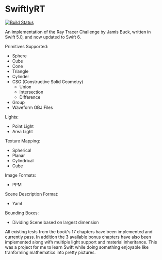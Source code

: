 # SwiftlyRT

[![Build Status](https://app.bitrise.io/app/1477f450-ea5a-41b2-be5c-f61ca747bc82/status.svg?token=v9_ZskgX9STRqurxWqBjQg&branch=master)](https://app.bitrise.io/app/1477f450-ea5a-41b2-be5c-f61ca747bc82)

An implementation of the Ray Tracer Challenge by Jamis Buck, written in Swift 5.0, and now updated to Swift 6.

Primitives Supported:
* Sphere
* Cube
* Cone
* Triangle
* Cylinder
* CSG (Constructive Solid Geometry)
  * Union
  * Intersection
  * Difference
* Group
* Waveform OBJ Files

Lights:
* Point Light
* Area Light

Texture Mapping:
* Spherical
* Planar
* Cylindrical
* Cube

Image Formats:
* PPM

Scene Description Format:
* Yaml

Bounding Boxes:
* Dividing Scene based on largest dimension

All existing tests from the book's 17 chapters have been implemented and currently pass. In addition the 3 available bonus chapters have also been implemented along wifh multiple light support and material inheritance. This was a project for me to learn Swift while doing something enjoyable like tranforming mathematics into pretty pictures.

